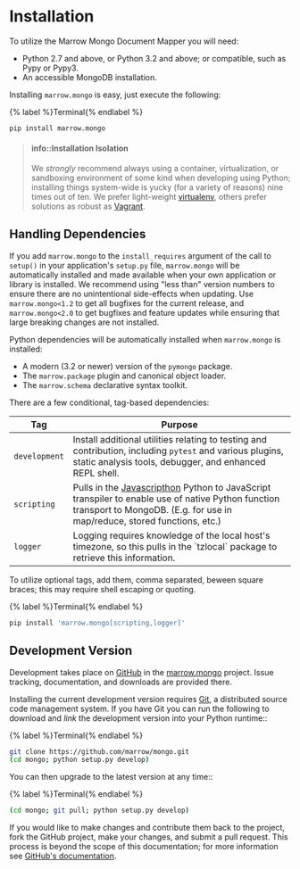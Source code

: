 # Installation

To utilize the Marrow Mongo Document Mapper you will need:

* Python 2.7 and above, or Python 3.2 and above; or compatible, such as Pypy or Pypy3.
* An accessible MongoDB installation.

Installing `marrow.mongo` is easy, just execute the following:

{% label %}Terminal{% endlabel %}
```bash
pip install marrow.mongo
```

> #### info::Installation Isolation
> 
> We _strongly_ recommend always using a container, virtualization, or sandboxing environment of some kind when developing using Python; installing things system-wide is yucky \(for a variety of reasons\) nine times out of ten. We prefer light-weight [virtualenv](https://virtualenv.pypa.io/en/latest/virtualenv.html), others prefer solutions as robust as [Vagrant](http://www.vagrantup.com).

## Handling Dependencies

If you add `marrow.mongo` to the `install_requires` argument of the call to `setup()` in your application's `setup.py` file, `marrow.mongo` will be automatically installed and made available when your own application or library is installed. We recommend using "less than" version numbers to ensure there are no unintentional side-effects when updating. Use `marrow.mongo<1.2` to get all bugfixes for the current release, and `marrow.mongo<2.0` to get bugfixes and feature updates while ensuring that large breaking changes are not installed.

Python dependencies will be automatically installed when `marrow.mongo` is installed:

* A modern \(3.2 or newer\) version of the `pymongo` package.
* The `marrow.package` plugin and canonical object loader.
* The `marrow.schema` declarative syntax toolkit.

There are a few conditional, tag-based dependencies:

| Tag | Purpose |
| --- | --- |
| `development` | Install additional utilities relating to testing and contribution, including `pytest` and various plugins, static analysis tools, debugger, and enhanced REPL shell. |
| `scripting` | Pulls in the [Javascripthon](https://github.com/azazel75/metapensiero.pj) Python to JavaScript transpiler to enable use of native Python function transport to MongoDB. (E.g. for use in map/reduce, stored functions, etc.) |
| `logger` | Logging requires knowledge of the local host's timezone, so this pulls in the \`tzlocal\` package to retrieve this information. |

To utilize optional tags, add them, comma separated, beween square braces; this may require shell escaping or quoting.

{% label %}Terminal{% endlabel %}
```bash
pip install 'marrow.mongo[scripting,logger]'
```

## Development Version

Development takes place on [GitHub](https://github.com/) in the [marrow.mongo](https://github.com/marrow/mongo/) project. Issue tracking, documentation, and downloads are provided there.

Installing the current development version requires [Git](http://git-scm.com/), a distributed source code management system. If you have Git you can run the following to download and _link_ the development version into your Python runtime::

{% label %}Terminal{% endlabel %}
```bash
git clone https://github.com/marrow/mongo.git
(cd mongo; python setup.py develop)
```

You can then upgrade to the latest version at any time::

{% label %}Terminal{% endlabel %}
```bash
(cd mongo; git pull; python setup.py develop)
```

If you would like to make changes and contribute them back to the project, fork the GitHub project, make your changes, and submit a pull request. This process is beyond the scope of this documentation; for more information see [GitHub's documentation](http://help.github.com/).